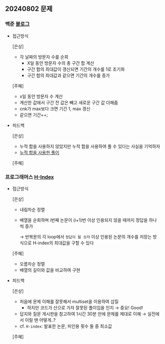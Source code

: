 ## 20240802 문제

### 백준 [블로그](https://www.acmicpc.net/problem/21921)

- 접근방식

  [은상]
  - 각 날짜의 방문자 수를 순회
    - X일 동안 방문자 수의 총 구간 합 계산
    - 구간 합의 최대값이 갱신되면 기간의 개수를 1로 초기화
    - 구간 합의 최대값과 같으면 기간의 개수를 증가
  
  [주혜]
  - x일 동안 방문자 수 계산
  - 계산한 값에서 구간 전 값은 빼고 새로운 구간 값 더해줌
  - cnk가 max보다 크면 기간 1, max 갱신
  - 같으면 기간++;

- 피드백

  [은상]
  - 누적 합을 사용하지 않았지만 누적 합을 사용하여 풀 수 있다는 사실을 기억하자
  - [누적 합을 사용한 풀이](https://ongveloper.tistory.com/393)
  
  [주혜]


### 프로그래머스 [H-Index](https://school.programmers.co.kr/learn/courses/30/lessons/42747)

- 접근방식

  [은상]
  - 내림차순 정렬
  - 배열을 순회하며 i번째 논문이 (i+1)번 이상 인용되지 않을 때까지 정답을 하나씩 증가
    
    → 반복문의 각 loop에서 `정답이 될 숫자` 이상 인용된 논문의 개수를 저장는 방식으로 H-index의 최대값을 구할 수 있다
  
  [주혜]
  - 오름차순 정렬
  - 배열의 길이와 값을 비교하여 구현
  
- 피드백

  [은상]
  - 처음에 문제 이해를 잘못해서 multiset을 이용하여 삽질
    - 하지만 코드가 산으로 가자 잘못된 풀이임을 인지 → 중요! Good!
  - 답지와 질문 게시판을 참고하여 1시간 30분 만에 문제를 제대로 이해 → 실전에서 이럴 땐 어떻게..?
  - cf. `H-index`: 발표한 논문, 피인용 횟수 둘 중 최소값
  
  [주혜]
  
  
